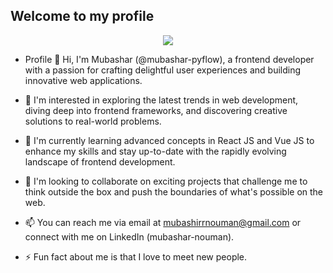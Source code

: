 ## Welcome to my profile ##

<p align="center">
  <a href="https://github.com/mubashar-nouman">
    <img src="https://readme-typing-svg.herokuapp.com?lines=React+JS+Developer;VUE+JS+Developer&font=Roboto&size=24&duration=3500&pause=500&center=true&width=500&height=50&color=9c033a">
  </a>
</p>

- Profile
👋 Hi, I'm Mubashar (@mubashar-pyflow), a frontend developer with a passion for crafting delightful user experiences and building innovative web applications.

- 👀 I'm interested in exploring the latest trends in web development, diving deep into frontend frameworks, and discovering creative solutions to real-world problems.

- 🌱 I'm currently learning advanced concepts in React JS and Vue JS to enhance my skills and stay up-to-date with the rapidly evolving landscape of frontend development.

- 💞️ I'm looking to collaborate on exciting projects that challenge me to think outside the box and push the boundaries of what's possible on the web.

- 📫 You can reach me via email at mubashirrnouman@gmail.com or connect with me on LinkedIn (mubashar-nouman).

- ⚡ Fun fact about me is that I love to meet new people.


